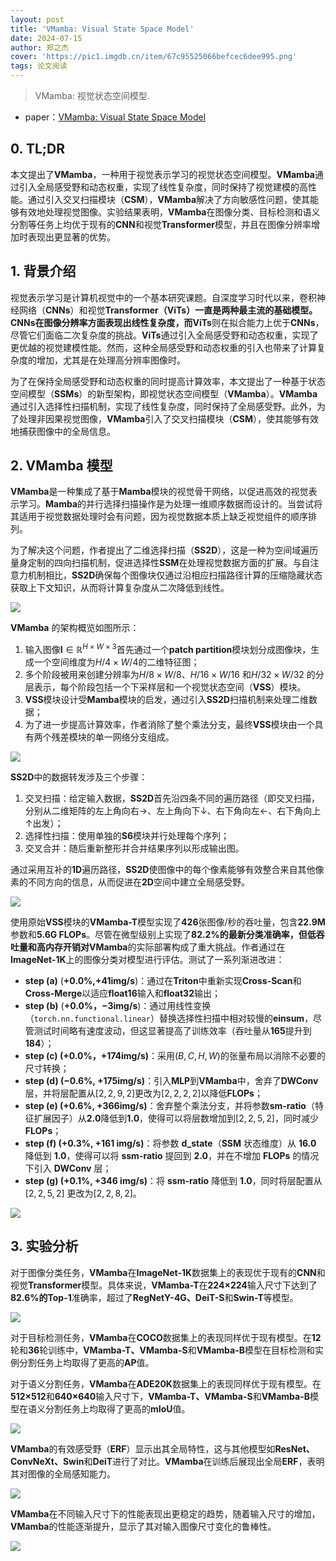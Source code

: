 ```yaml
---
layout: post
title: 'VMamba: Visual State Space Model'
date: 2024-07-15
author: 郑之杰
cover: 'https://pic1.imgdb.cn/item/67c95525066befcec6dee995.png'
tags: 论文阅读
---
```


> VMamba: 视觉状态空间模型.

- paper：[VMamba: Visual State Space Model](https://arxiv.org/abs/2401.10166)

## 0. TL;DR

本文提出了**VMamba**，一种用于视觉表示学习的视觉状态空间模型。**VMamba**通过引入全局感受野和动态权重，实现了线性复杂度，同时保持了视觉建模的高性能。通过引入交叉扫描模块（**CSM**），**VMamba**解决了方向敏感性问题，使其能够有效地处理视觉图像。实验结果表明，**VMamba**在图像分类、目标检测和语义分割等任务上均优于现有的**CNN**和视觉**Transformer**模型，并且在图像分辨率增加时表现出更显著的优势。

## 1. 背景介绍

视觉表示学习是计算机视觉中的一个基本研究课题。自深度学习时代以来，卷积神经网络（**CNNs**）和视觉**Transformer（ViTs）**一直是两种最主流的基础模型。**CNNs**在图像分辨率方面表现出线性复杂度，而**ViTs**则在拟合能力上优于**CNNs**，尽管它们面临二次复杂度的挑战。**ViTs**通过引入全局感受野和动态权重，实现了更优越的视觉建模性能。然而，这种全局感受野和动态权重的引入也带来了计算复杂度的增加，尤其是在处理高分辨率图像时。

为了在保持全局感受野和动态权重的同时提高计算效率，本文提出了一种基于状态空间模型（**SSMs**）的新型架构，即视觉状态空间模型（**VMamba**）。**VMamba**通过引入选择性扫描机制，实现了线性复杂度，同时保持了全局感受野。此外，为了处理非因果视觉图像，**VMamba**引入了交叉扫描模块（**CSM**），使其能够有效地捕获图像中的全局信息。


## 2. VMamba 模型

**VMamba**是一种集成了基于**Mamba**模块的视觉骨干网络，以促进高效的视觉表示学习。**Mamba**的并行选择扫描操作是为处理一维顺序数据而设计的。当尝试将其适用于视觉数据处理时会有问题，因为视觉数据本质上缺乏视觉组件的顺序排列。

为了解决这个问题，作者提出了二维选择扫描（**SS2D**），这是一种为空间域遍历量身定制的四向扫描机制，促进选择性**SSM**在处理视觉数据方面的扩展。与自注意力机制相比，**SS2D**确保每个图像块仅通过沿相应扫描路径计算的压缩隐藏状态获取上下文知识，从而将计算复杂度从二次降低到线性。

![](https://pic1.imgdb.cn/item/67c956d1066befcec6deea7a.png)

**VMamba** 的架构概览如图所示：
1. 输入图像$\mathbf{I} \in \mathbb{R}^{H \times W \times 3}$首先通过一个**patch partition**模块划分成图像块，生成一个空间维度为$H/4 × W/4$的二维特征图；
2. 多个阶段被用来创建分辨率为$H/8 × W/8$、$H/16 × W/16$ 和$H/32 × W/32$ 的分层表示，每个阶段包括一个下采样层和一个视觉状态空间（**VSS**）模块。
3. **VSS**模块设计受**Mamba**模块的启发，通过引入**SS2D**扫描机制来处理二维数据；
4. 为了进一步提高计算效率，作者消除了整个乘法分支，最终**VSS**模块由一个具有两个残差模块的单一网络分支组成。

![](https://pic1.imgdb.cn/item/67c95771066befcec6deeab1.png)

**SS2D**中的数据转发涉及三个步骤：
1. 交叉扫描：给定输入数据，**SS2D**首先沿四条不同的遍历路径（即交叉扫描，分别从二维矩阵的左上角向右$\rightarrow$、左上角向下$↓$、右下角向左$←$、右下角向上$↑$出发）；
2. 选择性扫描：使用单独的**S6**模块并行处理每个序列；
3. 交叉合并：随后重新整形并合并结果序列以形成输出图。

通过采用互补的**1D**遍历路径，**SS2D**使图像中的每个像素能够有效整合来自其他像素的不同方向的信息，从而促进在**2D**空间中建立全局感受野。

![](https://pic1.imgdb.cn/item/67c95dfa066befcec6def525.png)

使用原始**VSS**模块的**VMamba-T**模型实现了**426**张图像/秒的吞吐量，包含**22.9M**参数和**5.6G FLOPs**。尽管在微型级别上实现了**82.2%**的最新分类准确率，但低吞吐量和高内存开销对**VMamba**的实际部署构成了重大挑战。作者通过在**ImageNet-1K**上的图像分类对模型进行评估。测试了一系列渐进改进：
- **step (a)** (**+0.0%,+41img/s**)：通过在**Triton**中重新实现**Cross-Scan**和**Cross-Merge**以适应**float16**输入和**float32**输出；
- **step (b)** (**+0.0%，−3img/s**)：通过用线性变换（`torch.nn.functional.linear`）替换选择性扫描中相对较慢的**einsum**，尽管测试时间略有速度波动，但这显著提高了训练效率（吞吐量从**165**提升到**184**）；
- **step (c) (+0.0%，+174img/s)**：采用$(B, C, H, W)$的张量布局以消除不必要的尺寸转换；
- **step (d) (−0.6%, +175img/s)**：引入**MLP**到**VMamba**中，舍弃了**DWConv**层，并将层配置从$[2,2,9,2]$更改为$[2,2,2,2]$以降低**FLOPs**；
- **step (e) (+0.6%, +366img/s)**：舍弃整个乘法分支，并将参数**sm-ratio**（特征扩展因子）从**2.0**降低到**1.0**，使得可以将层数增加到$[2,2,5,2]$，同时减少**FLOPs**；
- **step (f) (+0.3%, +161 img/s)**：将参数 **d_state**（**SSM** 状态维度）从 **16.0** 降低到 **1.0**，使得可以将 **ssm-ratio** 提回到 **2.0**，并在不增加 **FLOPs** 的情况下引入 **DWConv** 层；
- **step (g) (+0.1%, +346 img/s)**：将 **ssm-ratio** 降低到 **1.0**，同时将层配置从 $[2,2,5,2]$ 更改为$[2,2,8,2]$。

![](https://pic1.imgdb.cn/item/67c95fff066befcec6defc04.png)

## 3. 实验分析

对于图像分类任务，**VMamba**在**ImageNet-1K**数据集上的表现优于现有的**CNN**和视觉**Transformer**模型。具体来说，**VMamba-T**在**224×224**输入尺寸下达到了**82.6%**的**Top-1**准确率，超过了**RegNetY-4G、DeiT-S**和**Swin-T**等模型。

![](https://pic1.imgdb.cn/item/67c96096066befcec6defc71.png)

对于目标检测任务，**VMamba**在**COCO**数据集上的表现同样优于现有模型。在**12**轮和**36**轮训练中，**VMamba-T、VMamba-S**和**VMamba-B**模型在目标检测和实例分割任务上均取得了更高的**AP**值。

对于语义分割任务，**VMamba**在**ADE20K**数据集上的表现同样优于现有模型。在**512×512**和**640×640**输入尺寸下，**VMamba-T、VMamba-S**和**VMamba-B**模型在语义分割任务上均取得了更高的**mIoU**值。

![](https://pic1.imgdb.cn/item/67c96108066befcec6defd6b.png)

**VMamba**的有效感受野（**ERF**）显示出其全局特性，这与其他模型如**ResNet、ConvNeXt、Swin**和**DeiT**进行了对比。**VMamba**在训练后展现出全局**ERF**，表明其对图像的全局感知能力。

![](https://pic1.imgdb.cn/item/67c9613a066befcec6defde9.png)

**VMamba**在不同输入尺寸下的性能表现出更稳定的趋势，随着输入尺寸的增加，**VMamba**的性能逐渐提升，显示了其对输入图像尺寸变化的鲁棒性。

![](https://pic1.imgdb.cn/item/67c96181066befcec6defe88.png)